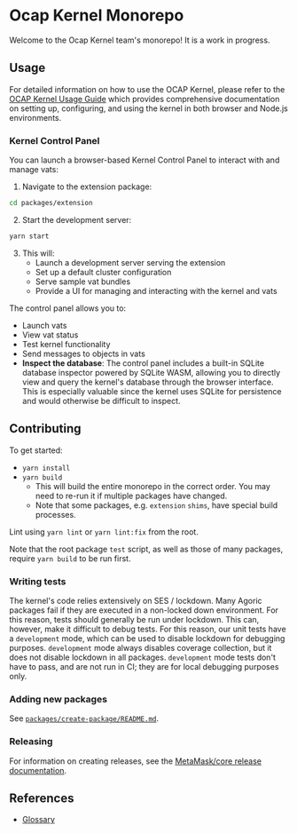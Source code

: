 # Ocap Kernel Monorepo

Welcome to the Ocap Kernel team's monorepo! It is a work in progress.

## Usage

For detailed information on how to use the OCAP Kernel, please refer to the [OCAP Kernel Usage Guide](docs/usage.md) which provides comprehensive documentation on setting up, configuring, and using the kernel in both browser and Node.js environments.

### Kernel Control Panel

You can launch a browser-based Kernel Control Panel to interact with and manage vats:

1. Navigate to the extension package:

```bash
cd packages/extension
```

2. Start the development server:

```bash
yarn start
```

3. This will:
   - Launch a development server serving the extension
   - Set up a default cluster configuration
   - Serve sample vat bundles
   - Provide a UI for managing and interacting with the kernel and vats

The control panel allows you to:

- Launch vats
- View vat status
- Test kernel functionality
- Send messages to objects in vats
- **Inspect the database**: The control panel includes a built-in SQLite database inspector powered by SQLite WASM, allowing you to directly view and query the kernel's database through the browser interface. This is especially valuable since the kernel uses SQLite for persistence and would otherwise be difficult to inspect.

## Contributing

To get started:

- `yarn install`
- `yarn build`
  - This will build the entire monorepo in the correct order.
    You may need to re-run it if multiple packages have changed.
  - Note that some packages, e.g. `extension` `shims`, have special build processes.

Lint using `yarn lint` or `yarn lint:fix` from the root.

Note that the root package `test` script, as well as those of many packages, require
`yarn build` to be run first.

### Writing tests

The kernel's code relies extensively on SES / lockdown. Many Agoric packages fail if
they are executed in a non-locked down environment. For this reason, tests should
generally be run under lockdown. This can, however, make it difficult to debug tests.
For this reason, our unit tests have a `development` mode, which can be used to
disable lockdown for debugging purposes. `development` mode always disables coverage
collection, but it does not disable lockdown in all packages. `development` mode
tests don't have to pass, and are not run in CI; they are for local debugging
purposes only.

### Adding new packages

See [`packages/create-package/README.md`](packages/create-package/README.md).

### Releasing

For information on creating releases, see the [MetaMask/core release documentation](https://github.com/MetaMask/core/blob/main/docs/contributing.md#releasing-changes).

## References

- [Glossary](./docs/glossary.md)
